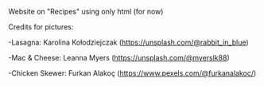 Website on "Recipes" using only html (for now)

Credits for pictures:  

-Lasagna: Karolina Kołodziejczak 
(https://unsplash.com/@rabbit_in_blue)  

-Mac & Cheese: Leanna Myers 
(https://unsplash.com/@myerslk88)  

-Chicken Skewer: Furkan Alakoç 
(https://www.pexels.com/@furkanalakoc/)  